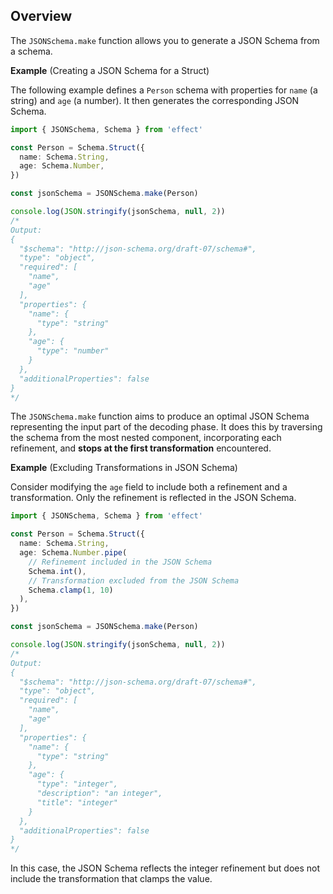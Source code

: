 ## Overview

The `JSONSchema.make` function allows you to generate a JSON Schema from a schema.

**Example** (Creating a JSON Schema for a Struct)

The following example defines a `Person` schema with properties for `name` (a string) and `age` (a number). It then generates the corresponding JSON Schema.

```ts twoslash
import { JSONSchema, Schema } from 'effect'

const Person = Schema.Struct({
  name: Schema.String,
  age: Schema.Number,
})

const jsonSchema = JSONSchema.make(Person)

console.log(JSON.stringify(jsonSchema, null, 2))
/*
Output:
{
  "$schema": "http://json-schema.org/draft-07/schema#",
  "type": "object",
  "required": [
    "name",
    "age"
  ],
  "properties": {
    "name": {
      "type": "string"
    },
    "age": {
      "type": "number"
    }
  },
  "additionalProperties": false
}
*/
```

The `JSONSchema.make` function aims to produce an optimal JSON Schema representing the input part of the decoding phase.
It does this by traversing the schema from the most nested component, incorporating each refinement, and **stops at the first transformation** encountered.

**Example** (Excluding Transformations in JSON Schema)

Consider modifying the `age` field to include both a refinement and a transformation. Only the refinement is reflected in the JSON Schema.

```ts twoslash
import { JSONSchema, Schema } from 'effect'

const Person = Schema.Struct({
  name: Schema.String,
  age: Schema.Number.pipe(
    // Refinement included in the JSON Schema
    Schema.int(),
    // Transformation excluded from the JSON Schema
    Schema.clamp(1, 10)
  ),
})

const jsonSchema = JSONSchema.make(Person)

console.log(JSON.stringify(jsonSchema, null, 2))
/*
Output:
{
  "$schema": "http://json-schema.org/draft-07/schema#",
  "type": "object",
  "required": [
    "name",
    "age"
  ],
  "properties": {
    "name": {
      "type": "string"
    },
    "age": {
      "type": "integer",
      "description": "an integer",
      "title": "integer"
    }
  },
  "additionalProperties": false
}
*/
```

In this case, the JSON Schema reflects the integer refinement but does not include the transformation that clamps the value.

